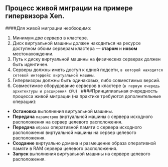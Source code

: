 ## Процесс живой миграции на примере гипервизора Xen. 

####Для живой миграции необходимо:
1. Минимум *два сервера* в кластере.
2. Диск виртуальной машины должен находиться на ресурсе доступном обоим серверам кластера — **старом** и **новом** местонахождении.
3. Путь к диску виртуальной машины на физических серверах должен быть идентичен.
4. Серверы должны иметь доступ к одной подсети, `в которой находится сетевой интерфейс виртуальной машины`.
5. Гипервизоры должны быть одинаковых, либо совместимых версий.
6. Совместимое оборудование серверов в кластере (`в первую очередь архитектуры и расширения CPU`)
 
####Принципиальная очередность процесса живой миграции (на практике требуются дополнительные операции):
* **Остановка** выполнения виртуальной машины.
* **Передача** `параметров` виртуальной машины с сервера исходного расположения на сервер целевого расположения.
* **Передача** `образа` оперативной памяти с сервера исходного расположения виртуальной машины на сервер целевого расположения.
* **Создание** виртуально домена и размещение образа оперативной памяти в RAM сервера целевого расположения.
* **Запуск** выполнения виртуальной машины на сервере целевого расположения.

